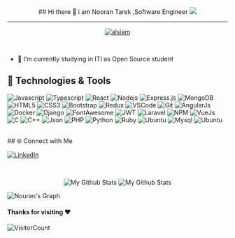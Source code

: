 <div id="header" align="center">
<!--   <img src="https://media.giphy.com/media/emGDBYPZ2mVrsS1biZ/giphy.gif" width="200"/>
 -->
  ## Hi there 👋 i am Nooran Tarek ,Software Engineer
  <img src="https://media3.giphy.com/media/v1.Y2lkPTc5MGI3NjExYmxieWlid3B3ejhhb2JqaDR6MDl5a2FnZGJ5c2NlNWp0Mnh1anhsaiZlcD12MV9pbnRlcm5hbF9naWZfYnlfaWQmY3Q9Zw/4rZA5D22301iMgrUNd/giphy.gif"/>
  <br>
  <hr>
    
</p>
</div>

<p align="center">
 <a href="https://www.linkedin.com/in/nooran-tarek-90584024a/" target="_blank">
  <img src="https://img.shields.io/badge/LinkedIn-0077B5?style=for-the-badge&logo=linkedin&logoColor=white" alt="alsiam"/>
 </a>
</p>
<br />

- 🔭 I’m currently studying in ITI as Open Source student 

## 🔧 Technologies & Tools
![Javascript](https://img.shields.io/badge/JavaScript-323330?style=for-the-badge&logo=javascript&logoColor=F7DF1E)
![Typescript](https://img.shields.io/badge/TypeScript-007ACC?style=for-the-badge&logo=typescript&logoColor=white)
![React](https://img.shields.io/badge/React-20232A?style=for-the-badge&logo=react&logoColor=61DAFB)
![Nodejs](https://img.shields.io/badge/Node%20js-339933?style=for-the-badge&logo=nodedotjs&logoColor=white)
![Express.js](https://img.shields.io/badge/Express.js-000000?style=for-the-badge&logo=express&logoColor=white)
![MongoDB](https://img.shields.io/badge/MongoDB-4EA94B?style=for-the-badge&logo=mongodb&logoColor=white)
![HTML5](https://img.shields.io/badge/HTML5-E34F26?style=for-the-badge&logo=html5&logoColor=white)
![CSS3](https://img.shields.io/badge/CSS3-1572B6?style=for-the-badge&logo=css3&logoColor=white)
![Bootstrap](https://img.shields.io/badge/Bootstrap-563D7C?style=for-the-badge&logo=bootstrap&logoColor=white)
![Redux](https://img.shields.io/badge/Redux-593D88?style=for-the-badge&logo=redux&logoColor=white)
![VSCode](https://img.shields.io/badge/Visual_Studio-0078d7?style=for-the-badge&logo=visual%20studio&logoColor=white)
![Git](https://img.shields.io/badge/Git-F05032?style=for-the-badge&logo=git&logoColor=white)
![AngularJs](https://img.shields.io/badge/Angular-DD0031?style=for-the-badge&logo=angular&logoColor=white)
![Docker](https://img.shields.io/badge/Docker-2CA5E0?style=for-the-badge&logo=docker&logoColor=white)
![Django](https://img.shields.io/badge/Django-092E20?style=for-the-badge&logo=django&logoColor=green)
![FontAwesome](https://img.shields.io/badge/Font_Awesome-339AF0?style=for-the-badge&logo=fontawesome&logoColor=white)
![JWT](https://img.shields.io/badge/JWT-000000?style=for-the-badge&logo=JSON%20web%20tokens&logoColor=white)
![Laravel](https://img.shields.io/badge/Laravel-FF2D20?style=for-the-badge&logo=laravel&logoColor=white)
![NPM](https://img.shields.io/badge/npm-CB3837?style=for-the-badge&logo=npm&logoColor=white)
![VueJs](https://img.shields.io/badge/Vue%20js-35495E?style=for-the-badge&logo=vuedotjs&logoColor=4FC08D)
![C](https://img.shields.io/badge/C-00599C?style=for-the-badge&logo=c&logoColor=white)
![C++](https://img.shields.io/badge/C%2B%2B-00599C?style=for-the-badge&logo=c%2B%2B&logoColor=white)
![Json](https://img.shields.io/badge/json-5E5C5C?style=for-the-badge&logo=json&logoColor=white)
![PHP](https://img.shields.io/badge/PHP-777BB4?style=for-the-badge&logo=php&logoColor=white)
![Python](https://img.shields.io/badge/Python-FFD43B?style=for-the-badge&logo=python&logoColor=blue)
![Ruby](https://img.shields.io/badge/Ruby-CC342D?style=for-the-badge&logo=ruby&logoColor=white)
![Ubuntu](https://img.shields.io/badge/Ubuntu-E95420?style=for-the-badge&logo=ubuntu&logoColor=white)
![Mysql](https://img.shields.io/badge/MySQL-005C84?style=for-the-badge&logo=mysql&logoColor=white)
![Ubuntu](https://img.shields.io/badge/Ubuntu-E95420?style=for-the-badge&logo=ubuntu&logoColor=white)




<br>
## 🌐 Connect with Me

[![LinkedIn](https://img.shields.io/badge/LinkedIn-Profile-blue)](https://www.linkedin.com/in/nooran-tarek-90584024a)

<br>
<p align="center">
<img align="center" src="https://github-readme-stats.vercel.app/api/top-langs/?username=NooranTarek&layout=compact&theme=radical&hide=" alt="My Github Stats">
  <img align="center" src="https://github-readme-stats.vercel.app/api?username=NooranTarek&&show_icons=true&theme=radical&count_private=true&include_all_commits=true" alt="My Github Stats">
</p>

![Nouran's Graph](https://github-readme-activity-graph.vercel.app/graph?username=NooranTarek&custom_title=NooranTarek%20GitHub%20Activity%20Graph&bg_color=0D1117&color=7F3FBF&line=7F3FBF&point=7F3FBF&area_color=FFFFFF&title_color=FFFFFF&area=true)



#### Thanks for visiting :heart:
![VisitorCount](https://profile-counter.glitch.me/NooranTarek/count.svg)



